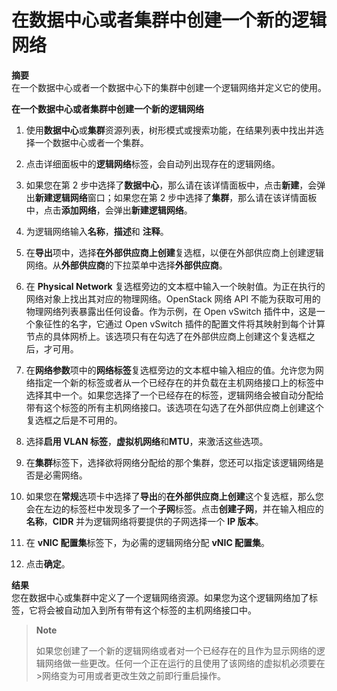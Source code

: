 # 在数据中心或者集群中创建一个新的逻辑网络 

**摘要**<br/>
在一个数据中心或者一个数据中心下的集群中创建一个逻辑网络并定义它的使用。

**在一个数据中心或者集群中创建一个新的逻辑网络**

1. 使用**数据中心**或**集群**资源列表，树形模式或搜索功能，在结果列表中找出并选择一个数据中心或者一个集群。

2. 点击详细面板中的**逻辑网络**标签，会自动列出现存在的逻辑网络。

3. 如果您在第 2 步中选择了**数据中心**，那么请在该详情面板中，点击**新建**，会弹出**新建逻辑网络**窗口；如果您在第 2 步中选择了**集群**，那么请在该详情面板中，点击**添加网络**，会弹出**新建逻辑网络**。

4. 为逻辑网络输入**名称**，**描述**和 **注释**。

5. 在**导出**项中，选择**在外部供应商上创建**复选框，以便在外部供应商上创建逻辑网络。从**外部供应商**的下拉菜单中选择**外部供应商**。

6. 在 **Physical Network** 复选框旁边的文本框中输入一个映射值。为正在执行的网络对象上找出其对应的物理网络。OpenStack 网络 API 不能为获取可用的物理网络列表暴露出任何设备。作为示例，在 Open vSwitch 插件中，这是一个象征性的名字，它通过 Open vSwitch 插件的配置文件将其映射到每个计算节点的具体网桥上。该选项只有在勾选了在外部供应商上创建这个复选框之后，才可用。

7. 在**网络参数**项中的**网络标签**复选框旁边的文本框中输入相应的值。允许您为网络指定一个新的标签或者从一个已经存在的并负载在主机网络接口上的标签中选择其中一个。如果您选择了一个已经存在的标签，逻辑网络会被自动分配给带有这个标签的所有主机网络接口。该选项在勾选了在外部供应商上创建这个复选框之后是不可用的。

8. 选择**启用 VLAN 标签**，**虚拟机网络**和**MTU**，来激活这些选项。

9. 在**集群**标签下，选择欲将网络分配给的那个集群，您还可以指定该逻辑网络是否是必需网络。

10. 如果您在**常规**选项卡中选择了**导出**的**在外部供应商上创建**这个复选框，那么您会在左边的标签栏中发现多了一个**子网**标签。点击**创建子网**，并在输入相应的**名称**，**CIDR** 并为逻辑网络将要提供的子网选择一个 **IP 版本**。

11. 在 **vNIC 配置集**标签下，为必需的逻辑网络分配 **vNIC 配置集**。

12. 点击**确定**。

**结果**<br/>
您在数据中心或集群中定义了一个逻辑网络资源。如果您为这个逻辑网络加了标签，它将会被自动加入到所有带有这个标签的主机网络接口中。

> **Note**
>
>如果您创建了一个新的逻辑网络或者对一个已经存在的且作为显示网络的逻辑网络做一些更改。任何一个正在运行的且使用了该网络的虚拟机必须要在>网络变为可用或者更改生效之前即行重启操作。

